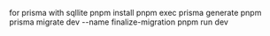 for prisma with sqllite
pnpm install
pnpm exec prisma generate
pnpm prisma migrate dev --name finalize-migration
pnpm run dev  